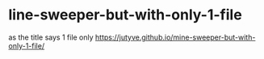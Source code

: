 # line-sweeper-but-with-only-1-file
as the title says 1 file only
https://jutyve.github.io/mine-sweeper-but-with-only-1-file/
